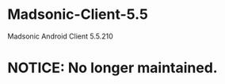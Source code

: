 Madsonic-Client-5.5
===================

Madsonic Android Client 5.5.210

# NOTICE: No longer maintained.
